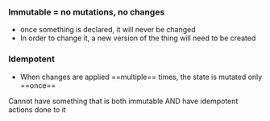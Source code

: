 ### Immutable = no mutations, no changes
- once something is declared, it will never be changed 
- In order to change it, a new version of the thing will need to be created 

### Idempotent 
- When changes are applied ==multiple== times, the state is mutated only ==once==

Cannot have something that is both immutable AND have idempotent actions done to it 
